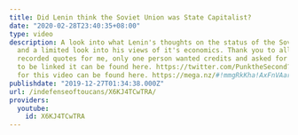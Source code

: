 ```yaml
---
title: Did Lenin think the Soviet Union was State Capitalist?
date: "2020-02-28T23:40:35+08:00"
type: video
description: A look into what Lenin's thoughts on the status of the Soviet Union,
  and a limited look into his views of it's economics. Thank you to all those who
  recorded quotes for me, only one person wanted credits and asked for their twitter
  to be linked it can be found here. https://twitter.com/PunktheSecond?s=09 The script
  for this video can be found here. https://mega.nz/#!mmgRkKha!AxFnVAarjXjMy7TPVxvhr8jISzdlSJhX1fpZLa4LfaQ
publishdate: "2019-12-27T01:34:38.000Z"
url: /indefenseoftoucans/X6KJ4TCwTRA/
providers:
  youtube:
    id: X6KJ4TCwTRA
---
```


